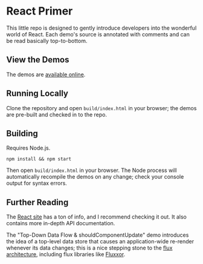 React Primer
============

This little repo is designed to gently introduce developers into the wonderful world of React. Each demo's source is annotated with comments and can be read basically top-to-bottom.

View the Demos
--------------

The demos are [available online](http://binarymuse.github.io/react-primer/build/).

Running Locally
---------------

Clone the repository and open `build/index.html` in your browser; the demos are pre-built and checked in to the repo.

Building
--------

Requires Node.js.

    npm install && npm start

Then open `build/index.html` in your browser. The Node process will automatically recompile the demos on any change; check your console output for syntax errors.

Further Reading
---------------

The [React site](http://facebook.github.io/react/) has a ton of info, and I recommend checking it out. It also contains more in-depth API documentation.

The "Top-Down Data Flow & shouldComponentUpdate" demo introduces the idea of a top-level data store that causes an application-wide re-render whenever its data changes; this is a nice stepping stone to the [flux architecture](http://facebook.github.io/flux/docs/overview.html), including flux libraries like [Fluxxor](http://fluxxor.com/).
